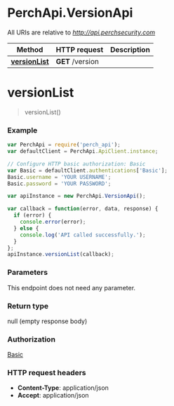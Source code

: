 # PerchApi.VersionApi

All URIs are relative to *http://api.perchsecurity.com*

Method | HTTP request | Description
------------- | ------------- | -------------
[**versionList**](VersionApi.md#versionList) | **GET** /version | 


<a name="versionList"></a>
# **versionList**
> versionList()





### Example
```javascript
var PerchApi = require('perch_api');
var defaultClient = PerchApi.ApiClient.instance;

// Configure HTTP basic authorization: Basic
var Basic = defaultClient.authentications['Basic'];
Basic.username = 'YOUR USERNAME';
Basic.password = 'YOUR PASSWORD';

var apiInstance = new PerchApi.VersionApi();

var callback = function(error, data, response) {
  if (error) {
    console.error(error);
  } else {
    console.log('API called successfully.');
  }
};
apiInstance.versionList(callback);
```

### Parameters
This endpoint does not need any parameter.

### Return type

null (empty response body)

### Authorization

[Basic](../README.md#Basic)

### HTTP request headers

 - **Content-Type**: application/json
 - **Accept**: application/json

